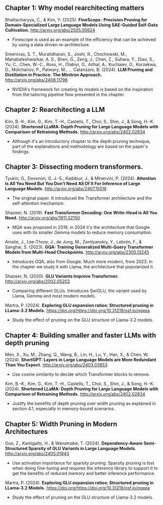 ## Chapter 1: Why model rearchitecting matters

Bhattacharyya, C., & Kim, Y. (2025). **FineScope : Precision Pruning for Domain-Specialized Large Language Models Using SAE-Guided Self-Data Cultivation.** http://arxiv.org/abs/2505.00624
* Finescope is used as an example of the efficiency that can be achieved by using a data-driven re-architecture.

Sreenivas, S. T., Muralidharan, S., Joshi, R., Chochowski, M., Mahabaleshwarkar, A. S., Shen, G., Zeng, J., Chen, Z., Suhara, Y., Diao, S., Yu, C., Chen, W.-C., Ross, H., Olabiyi, O., Aithal, A., Kuchaiev, O., Korzekwa, D., Molchanov, P., Patwary, M., … Catanzaro, B. (2024). **LLM Pruning and Distillation in Practice: The Minitron Approach.** http://arxiv.org/abs/2408.11796
* NVIDIA's framework for creating its models is based on the inspiration from the tailoring pipeline flow presented in the chapter.

## Chapter 2: Rearchitecting a LLM
Kim, B.-K., Kim, G., Kim, T.-H., Castells, T., Choi, S., Shin, J., & Song, H.-K. (2024). **Shortened LLaMA: Depth Pruning for Large Language Models with Comparison of Retraining Methods.** http://arxiv.org/abs/2402.02834
* Although it's an introductory chapter to the depth pruning technique, part of the explanations and methodology are based on the paper's findings.

## Chapter 3: Dissecting modern transformers. 
Tyukin, G., Dovonon, G. J.-S., Kaddour, J., & Minervini, P. (2024). **Attention Is All You Need But You Don’t Need All Of It For Inference of Large Language Models.** http://arxiv.org/abs/2407.15516
* The original paper. It introduced the Transformer architecture and the self-attention mechanism.

Shazeer, N. (2019). **Fast Transformer Decoding: One Write-Head is All You Need.** http://arxiv.org/abs/1911.02150
* MQA was proposed in 2019, in 2024 it's the architecture that Google uses with its smaller Gemma models to reduce memory consumption.

Ainslie, J., Lee-Thorp, J., de Jong, M., Zemlyanskiy, Y., Lebrón, F., & Sanghai, S. (2023). **GQA: Training Generalized Multi-Query Transformer Models from Multi-Head Checkpoints.** http://arxiv.org/abs/2305.13245
* Introduces GQA, also from Google. Much more modern, from 2023. In the chapter we study it with Llama, the architecture that popularized it. 

Shazeer, N. (2020). **GLU Variants Improve Transformer.** http://arxiv.org/abs/2002.05202
* Comparing different GLUs. Introduces SwiGLU, the variant used by Llama, Gemma and most modern models.

Martra, P. (2024). **Exploring GLU expansion ratios: Structured pruning in LLama-3.2 Models.** https://doi.org/https://doi.org/10.31219/osf.io/qgxea
* Study the effect of pruning on the GLU structure of Llama-3.2 models.

## Chapter 4: **Building smaller and faster LLMs with depth pruning**
Men, X., Xu, M., Zhang, Q., Wang, B., Lin, H., Lu, Y., Han, X., & Chen, W. (2024). **ShortGPT: Layers in Large Language Models are More Redundant Than You Expect.** http://arxiv.org/abs/2403.03853
* Use cosine similarity to decide which Transformer blocks to remove. 

Kim, B.-K., Kim, G., Kim, T.-H., Castells, T., Choi, S., Shin, J., & Song, H.-K. (2024). **Shortened LLaMA: Depth Pruning for Large Language Models with Comparison of Retraining Methods.** http://arxiv.org/abs/2402.02834

* Justify the benefits of depth pruning over width pruning as explained in section 4.1, especially in memory-bound scenarios.

## Chapter 5: **Width Pruning in Modern Architectures**
Guo, Z., Kamigaito, H., & Wanatnabe, T. (2024). **Dependency-Aware Semi-Structured Sparsity of GLU Variants in Large Language Models.** http://arxiv.org/abs/2405.01943
* Use activation importance for sparsity pruning. Sparsity pruning is lost when doing fine-tuning and requires the inference library to support it to get the benefits of reduced memory and better inference performance. 

Martra, P. (2024). **Exploring GLU expansion ratios: Structured pruning in LLama-3.2 Models.** https://doi.org/https://doi.org/10.31219/osf.io/qgxea
* Study the effect of pruning on the GLU structure of Llama-3.2 models.


